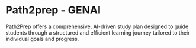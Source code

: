 # Path2prep - GENAI
Path2Prep offers a comprehensive, AI-driven study plan designed to guide students through a structured and efficient learning journey tailored to their individual goals and progress.

